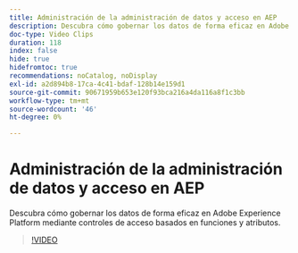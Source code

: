 ```yaml
---
title: Administración de la administración de datos y acceso en AEP
description: Descubra cómo gobernar los datos de forma eficaz en Adobe Experience Platform mediante controles de acceso basados en funciones y atributos.
doc-type: Video Clips
duration: 118
index: false
hide: true
hidefromtoc: true
recommendations: noCatalog, noDisplay
exl-id: a2d894b8-17ca-4c41-bdaf-128b14e159d1
source-git-commit: 90671959b653e120f93bca216a4da116a8f1c3bb
workflow-type: tm+mt
source-wordcount: '46'
ht-degree: 0%

---
```


# Administración de la administración de datos y acceso en AEP

Descubra cómo gobernar los datos de forma eficaz en Adobe Experience Platform mediante controles de acceso basados en funciones y atributos.

<!-- 62_S601_3442532_118_managing-data-governance-and-access-in-aep -->
>[!VIDEO](https://video.tv.adobe.com/v/3460533/?learn=on&enablevpops=true&captions=spa)
